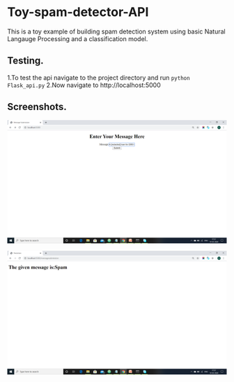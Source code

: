 # Toy-spam-detector-API
This is a toy example of building spam detection system using basic Natural Langauge Processing and a classification model.
## Testing.
1.To test the api navigate to the project directory and run `python Flask_api.py`
2.Now navigate to http://localhost:5000

## Screenshots.
![Alt text](https://github.com/VikasOjha666/Toy-spam-detector-API/blob/master/screenshot1.PNG?raw=true "Screenshot1")

![Alt text](https://github.com/VikasOjha666/Toy-spam-detector-API/blob/master/screenshot2.PNG?raw=true "Screenshot2")
